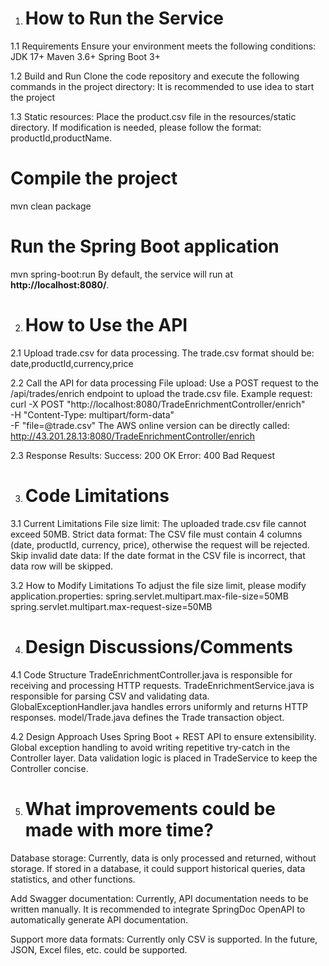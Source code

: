 1. # How to Run the Service
1.1 Requirements
Ensure your environment meets the following conditions:
JDK 17+
Maven 3.6+
Spring Boot 3+

1.2 Build and Run
Clone the code repository and execute the following commands in the project directory:
It is recommended to use idea to start the project

1.3 Static resources:
Place the product.csv file in the resources/static directory. If modification is needed, please follow the format: productId,productName.
# Compile the project
mvn clean package
# Run the Spring Boot application
mvn spring-boot:run
By default, the service will run at **http://localhost:8080/**.

2. # How to Use the API
2.1 Upload trade.csv for data processing. The trade.csv format should be: date,productId,currency,price

2.2 Call the API for data processing
File upload:
Use a POST request to the /api/trades/enrich endpoint to upload the trade.csv file.
Example request:
curl -X POST "http://localhost:8080/TradeEnrichmentController/enrich" \
-H "Content-Type: multipart/form-data" \
-F "file=@trade.csv"
The AWS online version can be directly called: http://43.201.28.13:8080/TradeEnrichmentController/enrich

2.3 Response Results:
Success: 200 OK
Error: 400 Bad Request

3. # Code Limitations

3.1 Current Limitations
File size limit: The uploaded trade.csv file cannot exceed 50MB.
Strict data format: The CSV file must contain 4 columns (date, productId, currency, price), otherwise the request will be rejected.
Skip invalid date data: If the date format in the CSV file is incorrect, that data row will be skipped.

3.2 How to Modify Limitations
To adjust the file size limit, please modify application.properties:
spring.servlet.multipart.max-file-size=50MB
spring.servlet.multipart.max-request-size=50MB

4. # Design Discussions/Comments
4.1 Code Structure
TradeEnrichmentController.java is responsible for receiving and processing HTTP requests.
TradeEnrichmentService.java is responsible for parsing CSV and validating data.
GlobalExceptionHandler.java handles errors uniformly and returns HTTP responses.
model/Trade.java defines the Trade transaction object.

4.2 Design Approach
Uses Spring Boot + REST API to ensure extensibility.
Global exception handling to avoid writing repetitive try-catch in the Controller layer.
Data validation logic is placed in TradeService to keep the Controller concise.

5. # What improvements could be made with more time?
Database storage:
Currently, data is only processed and returned, without storage. If stored in a database, it could support historical queries, data statistics, and other functions.

Add Swagger documentation:
Currently, API documentation needs to be written manually. It is recommended to integrate SpringDoc OpenAPI to automatically generate API documentation.

Support more data formats:
Currently only CSV is supported. In the future, JSON, Excel files, etc. could be supported.